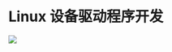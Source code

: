 
# Linux 设备驱动程序开发

[![](https://img.shields.io/badge/Language-English-blue.svg?style=flat-square)](./README.md)
